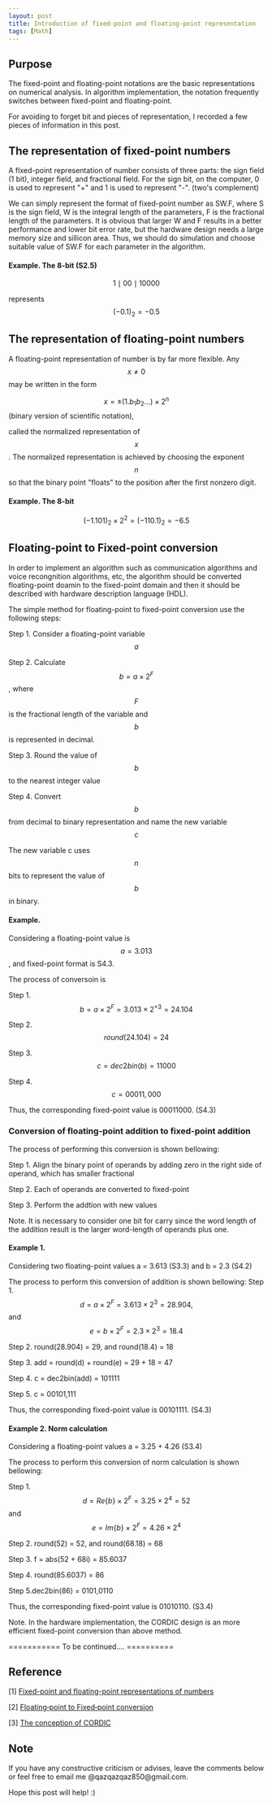 ```yaml
---
layout: post
title: Introduction of fixed-point and floating-point representation
tags: [Math] 
---
```


## Purpose
   The fixed-point and floating-point notations are the basic representations on numerical analysis. In algorithm implementation, the notation frequently switches between fixed-point and floating-point. 

   For avoiding to forget bit and pieces of representation, I recorded a few pieces of information in this post.

## The representation of fixed-point numbers
   A flxed-point representation of number consists of three parts: the sign field (1 bit), integer field, and fractional field. For the sign bit, on the computer, 0 is used to represent "+" and 1 is used to represent "-". (two's complement)

   We can simply represent the format of fixed-point number as SW.F, where S is the sign field, W is the integral length of the parameters, F is the fractional length of the parameters. It is obvious that larger W and F results in a better performance and lower bit error rate, but the hardware design needs a large memory size and sillicon area. Thus, we should do simulation and choose suitable value of SW.F for each parameter in the algorithm.

#### Example. The 8-bit (S2.5)
   $$ 1 \mid 00 \mid 10000 $$

   represents $$ (-0.1)_2 = -0.5 $$

## The representation of floating-point numbers
   A floating-point representation of number is by far more flexible. Any $$ x \neq 0 $$ may be written in the form

   $$ x = \pm (1.b_1b_2... ) \times 2^n$$ (binary version of scientific notation), 

   called the normalized representation of $$x$$. The normalized representation is achieved by choosing the exponent $$n$$ so that the binary point "floats" to the position after the first nonzero digit. 

#### Example. The  8-bit
   $$ (-1.101)_2 \times 2^2  = (-110.1)_2 = -6.5$$

## Floating‐point to Fixed‐point conversion
   In order to implement an algorithm such as communication algorithms and voice recongnition algorithms, etc, the algorithm should be converted floating-point doamin to the fixed-point domain and then it should be described with hardware description language (HDL). 

   The simple method for floating-point to fixed-point conversion use the following steps: 

   Step 1. Consider a floating-point variable $$a$$ 

   Step 2. Calculate $$ b = a \times 2^F $$, where $$ F $$ is the fractional length of the variable and $$ b $$ is represented in decimal.

   Step 3. Round the value of $$ b $$ to the nearest integer value

   Step 4. Convert $$ b $$ from decimal to binary representation and name the new variable $$ c $$

   The new variable c uses $$ n $$ bits to represent the value of $$ b $$ in binary.

#### Example. 
   Considering a floating-point value is $$ a = 3.013$$, and fixed-point format is S4.3. 

   The process of conversoin is
   
   Step 1. $$ b = a \times 2^F = 3.013 \times 2^{+3} = 24.104 $$
   
   Step 2. $$ round(24.104) = 24 $$
   
   Step 3. $$ c = dec2bin(b) = 11000 $$
   
   Step 4. $$ c = 00011,000 $$

   Thus, the corresponding fixed-point value is 00011000. (S4.3)

### Conversion of floating-point addition to fixed-point addition
   The process of performing this conversion is shown bellowing:
   
   Step 1. Align the binary point of operands by adding zero in the right side of operand, which has smaller fractional
   
   Step 2. Each of operands are converted to fixed-point
   
   Step 3. Perform the addtion with new values

   Note. It is necessary to consider one bit for carry since the word length of the addition result is the larger word-length of operands plus one.

#### Example 1. 
   Considering two floating-point values a = 3.613 (S3.3) and b = 2.3 (S4.2)

   The process to perform this conversion of addition is shown bellowing:
   Step 1. $$d = a \times 2^F = 3.613 \times 2^3 = 28.904, $$ and $$e = b \times 2^F = 2.3 \times 2^3 = 18.4$$
   
   Step 2. round(28.904) = 29, and round(18.4) = 18
   
   Step 3. add = round(d) + round(e) = 29 + 18 = 47
   
   Step 4. c = dec2bin(add) = 101111
   
   Step 5. c = 00101,111

   Thus, the corresponding fixed-point value is 00101111. (S4.3)

#### Example 2. Norm calculation
   Considering a floating-point values a = 3.25 + 4.26 (S3.4)

   The process to perform this conversion of norm calculation is shown bellowing:

   Step 1. $$d = Re\{b\} \times 2^F = 3.25 \times 2^4 = 52 $$ and $$e = Im\{b\} \times 2^F = 4.26 \times 2^4$$
   
   Step 2. round(52) = 52, and round(68.18) = 68
   
   Step 3. f = abs(52 + 68i) = 85.6037
   
   Step 4. round(85.6037) = 86
   
   Step 5.dec2bin(86) = 0101,0110

   Thus, the corresponding fixed-point value is 01010110. (S3.4)

   Note. In the hardware implementation, the CORDIC design is an more efficient fixed-point conversion than above method.

=========== To be continued.... ==========

## Reference
[1] [Fixed-point and floating-point representations of numbers](http://www.math.drexel.edu/~tolya/300_float.pdf)

[2] [Floating‐point to Fixed‐point conversion](http://ee.sharif.edu/~digitalvlsi/Docs/Fixed-Point.pdf)

[3] [The conception of CORDIC](https://upload.wikimedia.org/wikiversity/en/9/94/CORDIC.Matlab.1.A.20110715.pdf)

## Note
<p>If you have any constructive criticism or advises, leave the comments below or feel free to email me @qazqazqaz850@gmail.com.

Hope this post will help! :)
</p>
